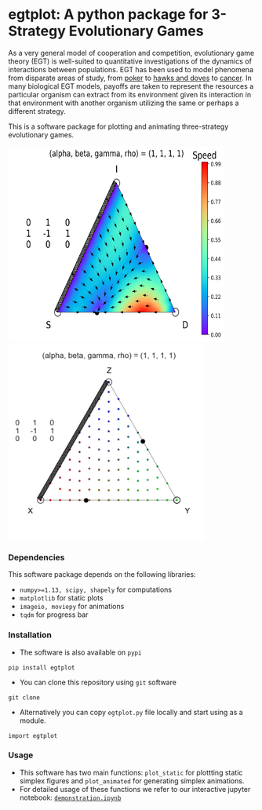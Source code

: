 # egtplot: A python package for 3-Strategy Evolutionary Games
As a very general model of cooperation and competition, evolutionary game theory (EGT) is well-suited to quantitative investigations of the dynamics of interactions between populations. EGT has been used to model phenomena from disparate areas of study, from [poker](http://www.mdpi.com/2073-4336/7/4/39) to [hawks and doves](https://www.nature.com/articles/246015a0) to [cancer](https://www.nature.com/articles/bjc2011517). In many biological EGT models, payoffs are taken to represent the resources a particular organism can extract from its environment given its interaction in that environment with another organism utilizing the same or perhaps a different strategy.

This is a software package for plotting and animating three-strategy evolutionary games.

<img src="images/simplex_example.png" width="440" height="400" /> <img src="images/animation_1.gif" width="400" height="400" />

### Dependencies

This software package depends on the following libraries:

* `numpy>=1.13, scipy, shapely` for computations
* `matplotlib` for static plots
* `imageio, moviepy` for animations
* `tqdm` for progress bar

### Installation

* The software is also available on `pypi`
```
pip install egtplot
```

* You can clone this repository using `git` software
```
git clone
```

* Alternatively you can copy `egtplot.py` file locally and start using as a module.
```
import egtplot
```

### Usage
* This software has two main functions: `plot_static` for plottting static simplex figures and `plot_animated` for generating simplex animations.
* For detailed usage of these functions we refer to our interactive jupyter notebook: [`demonstration.ipynb`](demonstration.ipynb)

